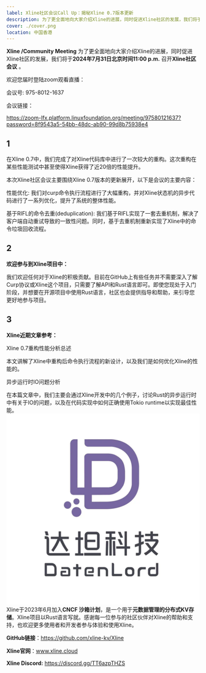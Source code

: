 ```yaml
---
label: Xline社区会议Call Up：揭秘Xline 0.7版本更新
description: 为了更全面地向大家介绍Xline的进展，同时促进Xline社区的发展，我们将于2024年7月31日北京时间11:00 p.m.召开Xline社区会议。
cover: ./cover.png
location: 中国香港
---
```

**Xline /Community Meeting**
为了更全面地向大家介绍Xline的进展，同时促进Xline社区的发展，我们将于**2024年7月31日北京时间11:00 p.m.** 召开**Xline社区会议** 。



欢迎您届时登陆zoom观看直播：

会议号: 975-8012-1637



会议链接：

https://zoom-lfx.platform.linuxfoundation.org/meeting/97580121637?password=8f9543a5-54bb-48dc-ab90-99d8b75938e4
## 1
在Xline 0.7中，我们完成了对Xline代码库中进行了一次较大的重构。这次重构在某些性能测试中甚至使得Xline获得了近20倍的性能提升。



本次Xline社区会议主要围绕Xline 0.7版本的更新展开，以下是会议的主要内容：

性能优化: 我们对curp命令执行流程进行了大幅重构，并对Xline状态机的异步代码进行了一系列优化，提升了系统的整体性能。

基于RIFL的命令去重(deduplication): 我们基于RIFL实现了一套去重机制，解决了客户端自动重试导致的一致性问题。同时，基于去重机制重新实现了Xline中的命令垃圾回收流程。
## 2
**欢迎参与到Xline项目中：**

我们欢迎任何对于Xline的积极贡献。目前在GitHub上有些任务并不需要深入了解Curp协议或Xline这个项目，只需要了解API和Rust语言即可。即使您现处于入门阶段，并想要在开源项目中使用Rust语言，社区也会提供指导和帮助，来引导您更好地参与项目。
## 3
**Xline近期文章参考：**

Xline 0.7重构性能分析总述

本文讲解了Xline中重构后命令执行流程的新设计，以及我们是如何优化Xline的性能的。



异步运行时IO问题分析

在本篇文章中，我们主要会通过Xline开发中的几个例子，讨论Rust的异步运行时中有关于IO的问题，以及在代码实现中如何正确使用Tokio runtime以实现最佳性能。![图片](./image.png)
Xline于2023年6月加入**CNCF 沙箱计划**，是一个用于**元数据管理的分布式KV存储**。Xline项目以Rust语言写就。感谢每一位参与的社区伙伴对Xline的帮助和支持，也欢迎更多使用者和开发者参与体验和使用Xline。

**GitHub链接**：https://github.com/xline-kv/Xline

**Xline官网**：www.xline.cloud

**Xline Discord:** https://discord.gg/TT6azpTHZS

